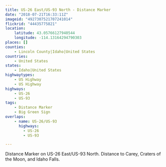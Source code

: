 ```yaml
---
title: US-26 East/US-93 North - Distance Marker
date: "2018-07-21T16:33:11Z"
imageid: "4927307521707241014"
flickrid: "44435775821"
location:
    latitude: 43.05766127940544
    longitude: -114.13164294790303
places: []
counties:
    - Lincoln County|Idaho|United States
countries:
    - United States
states:
    - Idaho|United States
highwaytypes:
    - US Highway
    - US Highway
highways:
    - US-26
    - US-93
tags:
    - Distance Marker
    - Big Green Sign
overlaps:
    - name: US-26/US-93
      highways:
        - US-26
        - US-93

---
```

Distance Marker on US-26 East/US-93 North.  Distance to Carey, Craters of the Moon, and Idaho Falls.